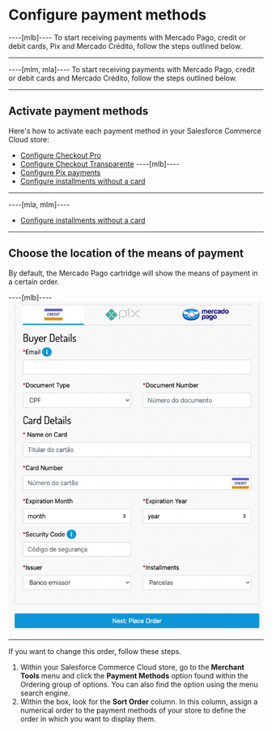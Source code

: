 # Configure payment methods

----[mlb]----
To start receiving payments with Mercado Pago, credit or debit cards, Pix and Mercado Crédito, follow the steps outlined below.

------------
----[mlm, mla]----
To start receiving payments with Mercado Pago, credit or debit cards and Mercado Crédito, follow the steps outlined below.

------------

## Activate payment methods

Here's how to activate each payment method in your Salesforce Commerce Cloud store:

* [Configure Checkout Pro](/docs/salesforce-commerce-cloud/payments-configuration/checkout-pro)
* [Configure Checkout Transparente](/docs/salesforce-commerce-cloud/payments-configuration/checkout-api)
----[mlb]----
* [Configure Pix payments](/docs/salesforce-commerce-cloud/payments-configuration/checkout-api/pix)
* [Configure installments without a card](/docs/salesforce-commerce-cloud/payments-configuration/checkout-api/credits)
------------
----[mla, mlm]----
* [Configure installments without a card](/docs/salesforce-commerce-cloud/payments-configuration/checkout-api/credits)
------------

## Choose the location of the means of payment

By default, the Mercado Pago cartridge will show the means of payment in a certain order.

----[mlb]----
![payment_methods_v2](/images/salesforce/payment_methods_v2.png)

------------

If you want to change this order, follow these steps.

1. Within your Salesforce Commerce Cloud store, go to the **Merchant Tools** menu and click the **Payment Methods** option found within the Ordering group of options. You can also find the option using the menu search engine.
2. Within the box, look for the **Sort Order** column. In this column, assign a numerical order to the payment methods of your store to define the order in which you want to display them.
